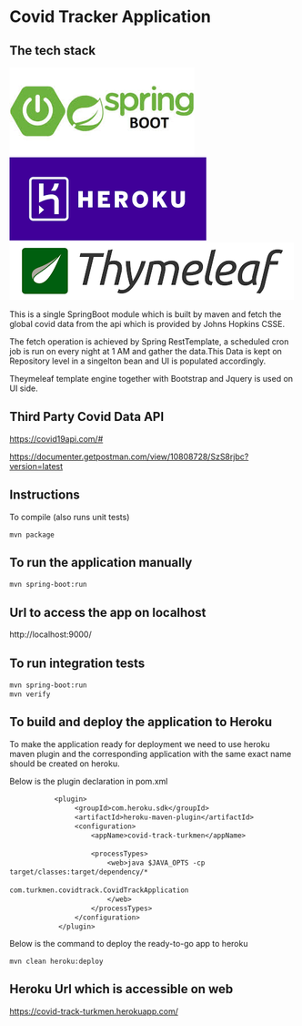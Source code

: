 # Covid Tracker Application

## The tech stack

![](springboot.jpeg)  ![](heroku.png)  ![](theymeleaf.png)

This is a single SpringBoot module which is built by maven  and fetch the global covid data from the api which is provided by  Johns Hopkins CSSE.

The fetch operation is achieved by Spring RestTemplate, a scheduled cron job is run on every night at 1 AM and gather the data.This Data is kept on Repository level in a singelton bean and UI is populated accordingly.

Theymeleaf template engine together with Bootstrap and Jquery is used on UI side.

## Third Party Covid Data API
https://covid19api.com/#

https://documenter.getpostman.com/view/10808728/SzS8rjbc?version=latest



## Instructions

To compile (also runs unit tests)

```
mvn package
```

## To run the application manually

```
mvn spring-boot:run
```
## Url to access the app on localhost

 http://localhost:9000/

## To run integration tests

```
mvn spring-boot:run
mvn verify
```

## To build and deploy the application to Heroku 

To make the application ready for deployment we need to use heroku maven plugin and the corresponding application with the same exact name should be created on heroku.

Below is the plugin declaration in pom.xml

```
           <plugin>
                <groupId>com.heroku.sdk</groupId>
                <artifactId>heroku-maven-plugin</artifactId>
                <configuration>
                    <appName>covid-track-turkmen</appName>

                    <processTypes>
                        <web>java $JAVA_OPTS -cp target/classes:target/dependency/*
                            com.turkmen.covidtrack.CovidTrackApplication
                        </web>
                    </processTypes>
                </configuration>
            </plugin>
```

Below is the command to deploy the ready-to-go app to heroku
```
mvn clean heroku:deploy

```



## Heroku Url which is accessible on web


https://covid-track-turkmen.herokuapp.com/






